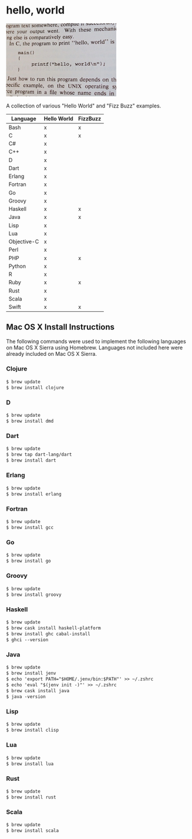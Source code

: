 # hello, world

[![hello, world](https://raw.githubusercontent.com/ezrafree/helloworld/master/hello_world.jpg)](https://github.com/ezrafree/helloworld)

A collection of various "Hello World" and "Fizz Buzz" examples.

| Language | Hello World | FizzBuzz |
| ----------- | - | - |
| Bash        | x | x |
| C           | x | x |
| C#          | x |  |
| C++         | x |  |
| D           | x |  |
| Dart        | x |  |
| Erlang      | x |  |
| Fortran     | x |  |
| Go          | x |  |
| Groovy      | x |  |
| Haskell     | x | x |
| Java        | x | x |
| Lisp        | x |  |
| Lua         | x |  |
| Objective-C | x |  |
| Perl        | x |  |
| PHP         | x | x |
| Python      | x |  |
| R           | x |  |
| Ruby        | x | x |
| Rust        | x |  |
| Scala       | x |  |
| Swift       | x | x |

## Mac OS X Install Instructions

The following commands were used to implement the following languages on Mac OS X Sierra using Homebrew. Languages not included here were already included on Mac OS X Sierra.

### Clojure

    $ brew update
    $ brew install clojure

### D

    $ brew update
    $ brew install dmd

### Dart

    $ brew update
    $ brew tap dart-lang/dart
    $ brew install dart

### Erlang

    $ brew update
    $ brew install erlang

### Fortran

    $ brew update
    $ brew install gcc

### Go

    $ brew update
    $ brew install go

### Groovy

    $ brew update
    $ brew install groovy

### Haskell

    $ brew update
    $ brew cask install haskell-platform
    $ brew install ghc cabal-install
    $ ghci --version

### Java

    $ brew update
    $ brew install jenv
    $ echo 'export PATH="$HOME/.jenv/bin:$PATH"' >> ~/.zshrc
    $ echo 'eval "$(jenv init -)"' >> ~/.zshrc
    $ brew cask install java
    $ java -version

### Lisp

    $ brew update
    $ brew install clisp

### Lua

    $ brew update
    $ brew install lua

### Rust

    $ brew update
    $ brew install rust

### Scala

    $ brew update
    $ brew install scala
